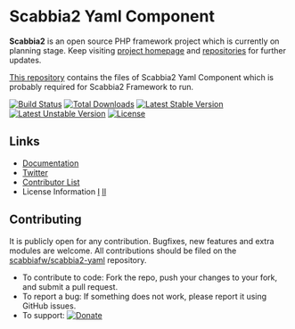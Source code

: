# Scabbia2 Yaml Component

**Scabbia2** is an open source PHP framework project which is currently on planning stage. Keep visiting [project homepage](http://scabbiafw.com/) and [repositories](https://github.com/scabbiafw/) for further updates.

[This repository](https://github.com/scabbiafw/scabbia2-yaml/) contains the files of Scabbia2 Yaml Component which is probably required for Scabbia2 Framework to run.

[![Build Status](https://travis-ci.org/scabbiafw/scabbia2-yaml.png?branch=master)](https://travis-ci.org/scabbiafw/scabbia2-yaml)
[![Total Downloads](https://poser.pugx.org/scabbiafw/scabbia2-yaml/downloads.png)](https://packagist.org/packages/scabbiafw/scabbia2-yaml)
[![Latest Stable Version](https://poser.pugx.org/scabbiafw/scabbia2-yaml/v/stable)](https://packagist.org/packages/scabbiafw/scabbia2-yaml)
[![Latest Unstable Version](https://poser.pugx.org/scabbiafw/scabbia2-yaml/v/unstable)](https://packagist.org/packages/scabbiafw/scabbia2-yaml)
[![License](https://poser.pugx.org/scabbiafw/scabbia2-yaml/license.png)](https://packagist.org/packages/scabbiafw/scabbia2-yaml)

## Links
- [Documentation](http://scabbiafw.com/docs/)
- [Twitter](https://twitter.com/scabbiafw)
- [Contributor List](contributors.md)
- License Information [I](LICENSE-Apache) [II](LICENSE-MIT)


## Contributing
It is publicly open for any contribution. Bugfixes, new features and extra modules are welcome. All contributions should be filed on the [scabbiafw/scabbia2-yaml](https://github.com/scabbiafw/scabbia2-yaml) repository.

* To contribute to code: Fork the repo, push your changes to your fork, and submit a pull request.
* To report a bug: If something does not work, please report it using GitHub issues.
* To support: [![Donate](https://www.paypalobjects.com/en_US/i/btn/btn_donate_LG.gif)](https://www.paypal.com/cgi-bin/webscr?cmd=_s-xclick&hosted_button_id=BXNMWG56V6LYS)

